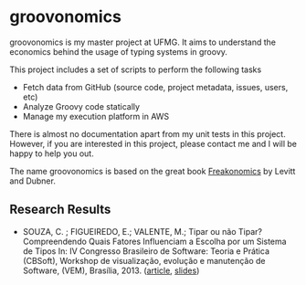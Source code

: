 groovonomics
============

groovonomics is my master project at UFMG. It aims to understand the economics behind the usage of typing systems in groovy. 

This project includes a set of scripts to perform the following tasks
* Fetch data from GitHub (source code, project metadata, issues, users, etc)
* Analyze Groovy code statically
* Manage my execution platform in AWS

There is almost no documentation apart from my unit tests in this project. However, if you are interested in this project, please contact me and I will be happy to help you out.

The name groovonomics is based on the great book [Freakonomics](http://www.amazon.com/Freakonomics-Economist-Explores-Hidden-Everything/dp/0060731338/ref=sr_1_1?ie=UTF8&qid=1378522562&sr=8-1&keywords=freakonomics) by Levitt and Dubner.

## Research Results
* SOUZA, C. ; FIGUEIREDO, E.; VALENTE, M.; Tipar ou não Tipar? Compreendendo Quais Fatores Influenciam a Escolha por um Sistema de Tipos In: IV Congresso Brasileiro de Software: Teoria e Prática (CBSoft), Workshop de visualização, evolução e manutenção de Software, (VEM), Brasília, 2013. ([article](http://labsoft.dcc.ufmg.br/lib/exe/fetch.php?media=tipar_ou_nao_tipar_carlos_vem_2013.pdf), [slides](https://docs.google.com/presentation/d/1FQLjW3dNdsWp5xUSRx9g3Lz5ZFWqKzWhBPq0RyD-vzw/edit?usp=sharing))

